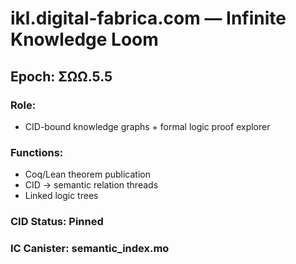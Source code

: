 # ikl.digital-fabrica.com — Infinite Knowledge Loom

## Epoch: ΣΩΩ.5.5

### Role:
- CID-bound knowledge graphs + formal logic proof explorer

### Functions:
- Coq/Lean theorem publication
- CID → semantic relation threads
- Linked logic trees

### CID Status: Pinned
### IC Canister: semantic_index.mo 